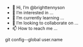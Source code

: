 - 👋 Hi, I’m @brighttennyson
- 👀 I’m interested in ...
- 🌱 I’m currently learning ...
- 💞️ I’m looking to collaborate on ...
- 📫 How to reach me ...

<!---
brighttennyson/brighttennyson is a ✨ special ✨ repository because its `README.md` (this file) appears on your GitHub profile
You can click the Preview link to take a look at your changes.
--->git config--global user.name

